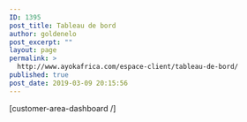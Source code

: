```yaml
---
ID: 1395
post_title: Tableau de bord
author: goldenelo
post_excerpt: ""
layout: page
permalink: >
  http://www.ayokafrica.com/espace-client/tableau-de-bord/
published: true
post_date: 2019-03-09 20:15:56
---
```

[customer-area-dashboard /]